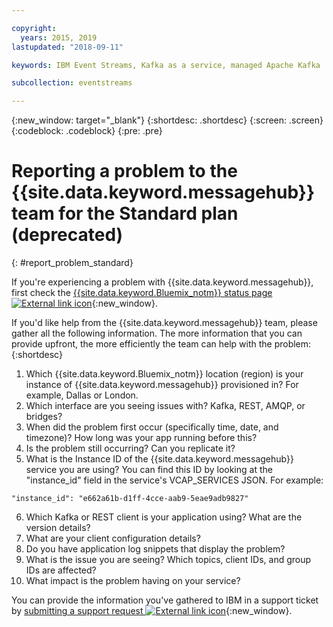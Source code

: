 ```yaml
---

copyright:
  years: 2015, 2019
lastupdated: "2018-09-11"

keywords: IBM Event Streams, Kafka as a service, managed Apache Kafka

subcollection: eventstreams

---
```


{:new_window: target="_blank"}
{:shortdesc: .shortdesc}
{:screen: .screen}
{:codeblock: .codeblock}
{:pre: .pre}



# Reporting a problem to the {{site.data.keyword.messagehub}} team for the Standard plan (deprecated)
{: #report_problem_standard}

If you're experiencing a problem with {{site.data.keyword.messagehub}}, first check the [{{site.data.keyword.Bluemix_notm}} status page ![External link icon](../../icons/launch-glyph.svg "External link icon")](https://cloud.ibm.com/status?selected=status){:new_window}. 

If you'd like help from the {{site.data.keyword.messagehub}} team, please gather all the following information. The more information that you can provide upfront, the more efficiently the team can help with the problem:
{:shortdesc}

1. Which {{site.data.keyword.Bluemix_notm}} location (region) is your instance of {{site.data.keyword.messagehub}} provisioned in?  For example, Dallas or London. 
2. Which interface are you seeing issues with? Kafka, REST, AMQP, or bridges?
3. When did the problem first occur (specifically time, date, and timezone)? How long was your app running before this?
4. Is the problem still occurring? Can you replicate it?
5. What is the Instance ID of the {{site.data.keyword.messagehub}} service you are using? 
You can find this ID by looking at the "instance_id" field in the service's VCAP_SERVICES JSON. For example:
 ```
 "instance_id": "e662a61b-d1ff-4cce-aab9-5eae9adb9827"
 ```
6. Which Kafka or REST client is your application using? What are the version details?
7. What are your client configuration details?
8. Do you have application log snippets that display the problem?
9. What is the issue you are seeing? Which topics, client IDs, and group IDs are affected?
10. What impact is the problem having on your service?


You can provide the information you've gathered to IBM in a support ticket by [submitting a support request ![External link icon](../../icons/launch-glyph.svg "External link icon")](/docs/get-support?topic=get-support-getting-customer-support#using-avatar){:new_window}.







